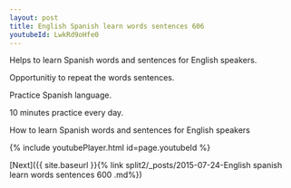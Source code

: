 ```yaml
---
layout: post
title: English Spanish learn words sentences 606 
youtubeId: LwkRd9oHfe0
---
```

 
 
Helps to learn Spanish words and sentences for English speakers.

Opportunitiy to repeat the words sentences. 

Practice Spanish language. 
 
10 minutes practice every day. 
 
How to learn Spanish words and sentences for English speakers 
 
{% include youtubePlayer.html id=page.youtubeId %}
 
 
[Next]({{ site.baseurl }}{% link  split2/_posts/2015-07-24-English spanish learn words sentences 600 .md%})
 
